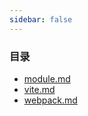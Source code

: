 ```yaml
---
sidebar: false
--- 
```


### 目录
- [module.md](./module.md)
- [vite.md](./vite.md)
- [webpack.md](./webpack.md)
